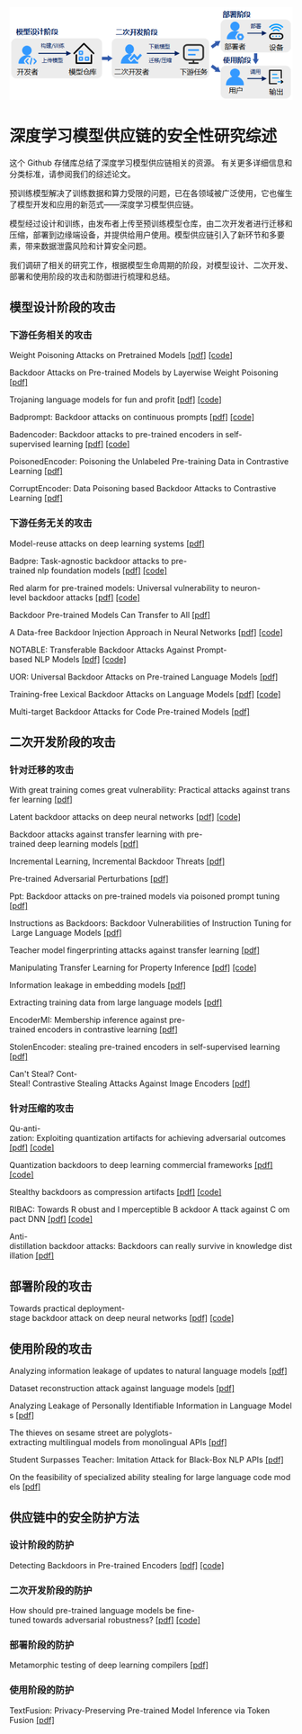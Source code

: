 ![img](imgs/vis.png)

# 深度学习模型供应链的安全性研究综述
这个 Github 存储库总结了深度学习模型供应链相关的资源。 有关更多详细信息和分类标准，请参阅我们的综述论文。

预训练模型解决了训练数据和算力受限的问题，已在各领域被广泛使用，它也催生了模型开发和应用的新范式——深度学习模型供应链。

模型经过设计和训练，由发布者上传至预训练模型仓库，由二次开发者进行迁移和压缩，部署到边缘端设备，并提供给用户使用。模型供应链引入了新环节和多要素，带来数据泄露风险和计算安全问题。

我们调研了相关的研究工作，根据模型生命周期的阶段，对模型设计、二次开发、部署和使用阶段的攻击和防御进行梳理和总结。
## 模型设计阶段的攻击
### 下游任务相关的攻击

Weight Poisoning Attacks on Pretrained Models [\[pdf\]](https://aclanthology.org/2020.acl-main.249/)  [\[code\]](https://github.com/neulab/RIPPLe)

Backdoor Attacks on Pre-trained Models by Layerwise Weight Poisoning  [\[pdf\]](https://aclanthology.org/2021.emnlp-main.241/)

Trojaning language models for fun and profit [\[pdf\]](https://ieeexplore.ieee.org/abstract/document/9581257/)  [\[code\]](https://github.com/alps-lab/trojan-lm)

Badprompt: Backdoor attacks on continuous prompts [\[pdf\]](https://proceedings.neurips.cc/paper_files/paper/2022/hash/f0722b58f02d7793acf7d328928f933a-Abstract-Conference.html)   [\[code\]](https://github.com/papersPapers/BadPrompt)

Badencoder: Backdoor attacks to pre-trained encoders in self-supervised learning  [\[pdf\]](https://ieeexplore.ieee.org/abstract/document/9833644/)   [\[code\]](https://github.com/jinyuan-jia/BadEncoder)

PoisonedEncoder: Poisoning the Unlabeled Pre-training Data in Contrastive Learning [\[pdf\]](https://www.usenix.org/conference/usenixsecurity22/presentation/liu-hongbin) 

CorruptEncoder: Data Poisoning based Backdoor Attacks to Contrastive Learning [\[pdf\]](https://arxiv.org/abs/2211.08229) 

### 下游任务无关的攻击

Model-reuse attacks on deep learning systems [\[pdf\]](https://dl.acm.org/doi/abs/10.1145/3243734.3243757)

Badpre: Task-agnostic backdoor attacks to pre-trained nlp foundation models [\[pdf\]](https://arxiv.org/abs/2110.02467)   [\[code\]](https://github.com/kangjie-chen/BadPre)

Red alarm for pre-trained models: Universal vulnerability to neuron-level backdoor attacks  [\[pdf\]](https://link.springer.com/article/10.1007/s11633-022-1377-5)   [\[code\]](https://github.com/thunlp/NeuBA)

Backdoor Pre-trained Models Can Transfer to All   [\[pdf\]](https://dl.acm.org/doi/abs/10.1145/3460120.3485370)

A Data-free Backdoor Injection Approach in Neural Networks  [\[pdf\]](https://www.usenix.org/system/files/sec23fall-prepub-573-lv.pdf)   [\[code\]](https://github.com/lvpeizhuo/Data-free_Backdoor)

NOTABLE: Transferable Backdoor Attacks Against Prompt-based NLP Models   [\[pdf\]](https://arxiv.org/abs/2305.17826)   [\[code\]](https://github.com/RU-System-Software-and-Security/Notable)

UOR: Universal Backdoor Attacks on Pre-trained Language Models  [\[pdf\]](https://arxiv.org/abs/2305.09574)

Training-free Lexical Backdoor Attacks on Language Models   [\[pdf\]](https://dl.acm.org/doi/abs/10.1145/3543507.3583348)   [\[code\]](https://github.com/Jinxhy/TFLexAttack)

Multi-target Backdoor Attacks for Code Pre-trained Models  [\[pdf\]](https://arxiv.org/abs/2306.08350)


## 二次开发阶段的攻击
### 针对迁移的攻击

With great training comes great vulnerability: Practical attacks against transfer learning [\[pdf\]](https://www.usenix.org/conference/usenixsecurity18/presentation/wang-bolun)

Latent backdoor attacks on deep neural networks  [\[pdf\]](https://dl.acm.org/doi/abs/10.1145/3319535.3354209)   [\[code\]](https://github.com/Huiying-Li/Latent-Backdoor)

Backdoor attacks against transfer learning with pre-trained deep learning models [\[pdf\]](https://ieeexplore.ieee.org/abstract/document/9112322/)

Incremental Learning, Incremental Backdoor Threats [\[pdf\]](https://ieeexplore.ieee.org/abstract/document/9872528/)

Pre-trained Adversarial Perturbations [\[pdf\]](https://proceedings.neurips.cc/paper_files/paper/2022/hash/084727e8abf90a8365b940036329cb6f-Abstract-Conference.html)

Ppt: Backdoor attacks on pre-trained models via poisoned prompt tuning [\[pdf\]](https://www.ijcai.org/proceedings/2022/0096.pdf)

Instructions as Backdoors: Backdoor Vulnerabilities of Instruction Tuning for Large Language Models [\[pdf\]](https://arxiv.org/abs/2305.14710)

Teacher model fingerprinting attacks against transfer learning [\[pdf\]](https://www.usenix.org/conference/usenixsecurity22/presentation/chen-yufei)

Manipulating Transfer Learning for Property Inference  [\[pdf\]](http://openaccess.thecvf.com/content/CVPR2023/html/Tian_Manipulating_Transfer_Learning_for_Property_Inference_CVPR_2023_paper.html)   [\[code\]](https://github.com/yulongt23/Transfer-Inference)

Information leakage in embedding models [\[pdf\]](https://dl.acm.org/doi/abs/10.1145/3372297.3417270)
 
Extracting training data from large language models [\[pdf\]](https://www.usenix.org/conference/usenixsecurity21/presentation/carlini-extracting)

EncoderMI: Membership inference against pre-trained encoders in contrastive learning [\[pdf\]](https://dl.acm.org/doi/abs/10.1145/3460120.3484749)

StolenEncoder: stealing pre-trained encoders in self-supervised learning [\[pdf\]](https://dl.acm.org/doi/abs/10.1145/3548606.3560586)

Can't Steal? Cont-Steal! Contrastive Stealing Attacks Against Image Encoders [\[pdf\]](https://openaccess.thecvf.com/content/CVPR2023/html/Sha_Cant_Steal_Cont-Steal_Contrastive_Stealing_Attacks_Against_Image_Encoders_CVPR_2023_paper.html)


### 针对压缩的攻击
Qu-anti-zation: Exploiting quantization artifacts for achieving adversarial outcomes  [\[pdf\]](https://proceedings.neurips.cc/paper_files/paper/2021/hash/4d8bd3f7351f4fee76ba17594f070ddd-Abstract.html)  [\[code\]](https://github.com/Secure-AI-Systems-Group/Qu-ANTI-zation)

Quantization backdoors to deep learning commercial frameworks  [\[pdf\]](https://ieeexplore.ieee.org/abstract/document/10113762/)   [\[code\]](https://github.com/quantization-backdoor)

Stealthy backdoors as compression artifacts  [\[pdf\]](https://ieeexplore.ieee.org/abstract/document/9737144/)   [\[code\]](https://github.com/yulongtzzz/Stealthy-Backdoors-as-Compression-Artifacts)

RIBAC: Towards R obust and I mperceptible B ackdoor A ttack against C ompact DNN  [\[pdf\]](https://link.springer.com/chapter/10.1007/978-3-031-19772-7_41)   [\[code\]](https://github.com/huyvnphan/ECCV2022-RIBAC)

Anti-distillation backdoor attacks: Backdoors can really survive in knowledge distillation  [\[pdf\]](https://dl.acm.org/doi/abs/10.1145/3474085.3475254)


## 部署阶段的攻击
Towards practical deployment-stage backdoor attack on deep neural networks  [\[pdf\]](http://openaccess.thecvf.com/content/CVPR2022/html/Qi_Towards_Practical_Deployment-Stage_Backdoor_Attack_on_Deep_Neural_Networks_CVPR_2022_paper.html)  [\[code\]](https://github.com/Unispac/Subnet-Replacement-Attack)

## 使用阶段的攻击
Analyzing information leakage of updates to natural language models  [\[pdf\]](https://dl.acm.org/doi/abs/10.1145/3372297.3417880) 

Dataset reconstruction attack against language models [\[pdf\]](https://ceur-ws.org/Vol-2942/paper1.pdf)

Analyzing Leakage of Personally Identifiable Information in Language Models [\[pdf\]](https://www.computer.org/csdl/proceedings-article/sp/2023/933600a346/1NrbXJj80H6)

The thieves on sesame street are polyglots-extracting multilingual models from monolingual APIs [\[pdf\]](https://aclanthology.org/2020.emnlp-main.501/)

Student Surpasses Teacher: Imitation Attack for Black-Box NLP APIs [\[pdf\]](https://aclanthology.org/2022.coling-1.251/)

On the feasibility of specialized ability stealing for large language code models [\[pdf\]](https://arxiv.org/abs/2303.03012)

## 供应链中的安全防护方法

### 设计阶段的防护
Detecting Backdoors in Pre-trained Encoders [\[pdf\]](https://openaccess.thecvf.com/content/CVPR2023/html/Feng_Detecting_Backdoors_in_Pre-Trained_Encoders_CVPR_2023_paper.html)    [\[code\]](https://github.com/GiantSeaweed/DECREE)

### 二次开发阶段的防护
How should pre-trained language models be fine-tuned towards adversarial robustness? [\[pdf\]](https://proceedings.neurips.cc/paper/2021/hash/22b1f2e0983160db6f7bb9f62f4dbb39-Abstract.html)     [\[code\]](https://github.com/dongxinshuai/RIFT-NeurIPS2021)


### 部署阶段的防护
Metamorphic testing of deep learning compilers [\[pdf\]](https://dl.acm.org/doi/abs/10.1145/3508035)

### 使用阶段的防护
TextFusion: Privacy-Preserving Pre-trained Model Inference via Token Fusion [\[pdf\]](https://aclanthology.org/2022.emnlp-main.572/)




